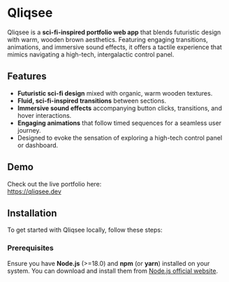 # Qliqsee

Qliqsee is a **sci-fi-inspired portfolio web app** that blends futuristic design with warm, wooden brown aesthetics. Featuring engaging transitions, animations, and immersive sound effects, it offers a tactile experience that mimics navigating a high-tech, intergalactic control panel.

## Features

- **Futuristic sci-fi design** mixed with organic, warm wooden textures.
- **Fluid, sci-fi-inspired transitions** between sections.
- **Immersive sound effects** accompanying button clicks, transitions, and hover interactions.
- **Engaging animations** that follow timed sequences for a seamless user journey.
- Designed to evoke the sensation of exploring a high-tech control panel or dashboard.

## Demo

Check out the live portfolio here:  
https://qliqsee.dev

## Installation

To get started with Qliqsee locally, follow these steps:

### Prerequisites

Ensure you have **Node.js** (>=18.0) and **npm** (or **yarn**) installed on your system. You can download and install them from [Node.js official website](https://nodejs.org/).
